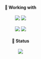 <!--<div align="center">
    <h3>
        Hi there 👋
    </h3>
    <br>
    <ul align="left">
       <li> 🏫 A student who still has a lot to learn</li>
        <li> 🎮 like playing video games, therefore have some interest in graphics and game engine</li>
        <li> 📕 learning cpp/golang</li>
    </ul>
    </div>-->

<div align="center">
        <h4>🔨 Working with</h4>
    <img src="https://img.shields.io/badge/Intellij%20Idea-Tools-orange?logo=IntelliJ-IDEA&logoColor=orange&style=for-the-badge">
    <img src="https://img.shields.io/badge/CLion-Tools-LimeGreen?logo=CLion&logoColor=green&style=for-the-badge">
    <br><br>
        <img src="https://img.shields.io/badge/vscode-Tools-blue?logo=visual-studio-code&logoColor=blue&style=for-the-badge">
    <img src="https://img.shields.io/badge/WSL2-Toolchain-lightgray?logo=Linux&logoColor=black&style=for-the-badge">
</div>
<div align="center">
          <h4>
              🔭 Status
          </h4>
<!--<img src="https://github-readme-stats.vercel.app/api/top-langs/?username=ZTLPluz&hide=VHDL,HTML,CSS,Starlark&layout=compact&theme=buefy">-->
                  <img src="https://github-readme-stats.vercel.app/api/wakatime?username=Opynicus&hide=YAML,Starlark,VHDL,HTML,CSS&langs_count=5&theme=nord&range=last_7_days">
</div>

<!--
**ZTLPluz/ZTLPLuz** is a ✨ _special_ ✨ repository because its `README.md` (this file) appears on your GitHub profile.

Here are some ideas to get you started:

- 🔭 I’m currently working on ...
- 🌱 I’m currently learning ...
- 👯 I’m looking to collaborate on ...
- 🤔 I’m looking for help with ...
- 💬 Ask me about ...
- 📫 How to reach me: ...
- 😄 Pronouns: ...
- ⚡ Fun fact: ...
-->
